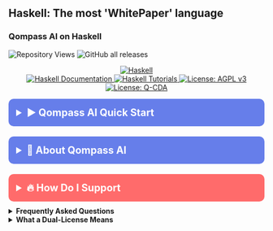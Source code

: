 <!-- /qompassai/haskell/README.md -->
<!-- ---------------------------- -->
<!-- Copyright (C) 2025 Qompass AI, All rights reserved -->

<h2> Haskell: The most 'WhitePaper' language </h2>

<h3> Qompass AI on Haskell </h3>

![Repository Views](https://komarev.com/ghpvc/?username=qompassai-haskell)
![GitHub all releases](https://img.shields.io/github/downloads/qompassai/haskell/total?style=flat-square)
<p align="center">
 <a href="https://www.haskell.org/">
  <img src="https://img.shields.io/badge/Haskell-5D4F85?style=for-the-badge&logo=haskell&logoColor=white" alt="Haskell">
</a>
<br>
<a href="https://www.haskell.org/documentation/">
  <img src="https://img.shields.io/badge/Haskell_Documentation-blue?style=flat-square" alt="Haskell Documentation">
</a>
<a href="https://github.com/topics/haskell">
  <img src="https://img.shields.io/badge/Haskell_Tutorials-green?style=flat-square" alt="Haskell Tutorials">
</a>
  <a href="https://www.gnu.org/licenses/agpl-3.0"><img src="https://img.shields.io/badge/License-AGPL%20v3-blue.svg" alt="License: AGPL v3"></a>
  <a href="./LICENSE-QCDA"><img src="https://img.shields.io/badge/license-Q--CDA-lightgrey.svg" alt="License: Q-CDA"></a>
</p>


<details>
  <summary style="font-size: 1.4em; font-weight: bold; padding: 15px; background: #667eea; color: white; border-radius: 10px; cursor: pointer; margin: 10px 0;">
    <strong>▶️ Qompass AI Quick Start</strong>
  </summary>
  <div style="background: #f8f9fa; padding: 15px; border-radius: 5px; margin-top: 10px; font-family: monospace;">

```sh
curl -fsSL https://raw.githubusercontent.com/qompassai/haskell/main/scripts/quickstart.sh | sh
```
  </div>
  <blockquote style="font-size: 1.2em; line-height: 1.8; padding: 25px; background: #f8f9fa; border-left: 6px solid #667eea; border-radius: 8px; margin: 15px 0; box-shadow: 0 2px 8px rgba(0,0,0,0.1);">
    <details>
      <summary style="font-size: 1em; font-weight: bold; padding: 10px; background: #e9ecef; color: #333; border-radius: 5px; cursor: pointer; margin: 10px 0;">
        <strong>📄 We advise you read the script BEFORE running it 😉</strong>
      </summary>
      <pre style="background: #fff; padding: 15px; border-radius: 5px; border: 1px solid #ddd; overflow-x: auto;">
#!/bin/sh
# /qompassai/haskell/scripts/quickstart.sh
# Qompass AI Haskell Stack Quickstart
# Copyright (C) 2025 Qompass AI, All rights reserved
####################################################
set -eu
IFS='
'
detect_os_arch() {
	case "$(uname -s)" in
	Linux*) OS="linux" ;;
	Darwin*) OS="macos" ;;
	CYGWIN* | MINGW* | MSYS*) OS="windows" ;;
	*) OS="unknown" ;;
	esac
	case "$(uname -m)" in
	x86_64 | amd64) ARCH="x86_64" ;;
	arm64 | aarch64) ARCH="aarch64" ;;
	*) ARCH="unknown" ;;
	esac
	echo "$OS" "$ARCH"
}
read -r OS ARCH <<EOF
$(detect_os_arch)
EOF
echo "→ Detected OS: $OS"
echo "→ Detected Architecture: $ARCH"
echo
export XDG_CONFIG_HOME="${XDG_CONFIG_HOME:-$HOME/.config}"
export XDG_DATA_HOME="${XDG_DATA_HOME:-$HOME/.local/share}"
export XDG_BIN_HOME="${XDG_BIN_HOME:-$HOME/.local/bin}"
case "$OS" in
linux | macos)
	STACK_CONFIG_DIR="$XDG_CONFIG_HOME/stack"
	;;
windows)
	STACK_CONFIG_DIR="${XDG_CONFIG_HOME:-$HOME/AppData/Roaming}/stack"
	;;
*)
	STACK_CONFIG_DIR="$XDG_CONFIG_HOME/stack"
	;;
esac
STACK_CONFIG="$STACK_CONFIG_DIR/config.yaml"
mkdir -p "$XDG_CONFIG_HOME" "$XDG_DATA_HOME" "$XDG_BIN_HOME" "$STACK_CONFIG_DIR"
echo "╭──────────────────────────────╮"
echo "│ Qompass AI Haskell Quickstart│"
echo "╰──────────────────────────────╯"
install_stack() {
	case "$OS" in
	linux | macos)
		echo "→ Installing Haskell Stack (OS: $OS, Arch: $ARCH)"
		curl -sSL https://get.haskellstack.org/ | sh
		;;
	windows)
		echo "❌ Automated Windows install not supported here."
		echo "➡ Download from: https://get.haskellstack.org/stable/windows-x86_64-installer.exe"
		exit 1
		;;
	*)
		echo "❌ Unknown OS - please install Stack manually."
		exit 1
		;;
	esac
}
if ! command -v stack >/dev/null 2>&1; then
	install_stack
else
	echo "✓ Haskell Stack already installed"
fi
if [ ! -f "$STACK_CONFIG" ]; then
	echo "→ No stack config found at: $STACK_CONFIG"
	echo "→ Creating default config..."
	stack config set resolver lts --global
	DEFAULT_PATH="$(stack path --global-config-location 2>/dev/null || true)"
	if [ -f "$DEFAULT_PATH" ] && [ "$DEFAULT_PATH" != "$STACK_CONFIG" ]; then
		mkdir -p "$(dirname "$STACK_CONFIG")"
		mv "$DEFAULT_PATH" "$STACK_CONFIG"
		echo "✓ Moved default config to $STACK_CONFIG"
	fi
else
	echo "✓ Found existing stack config at $STACK_CONFIG"
fi
if ! echo "$PATH" | grep -q "$XDG_BIN_HOME"; then
	export PATH="$XDG_BIN_HOME:$PATH"
	echo "→ Added $XDG_BIN_HOME to PATH for this session"
fi
if command -v nix-shell >/dev/null 2>&1; then
	echo "✓ Nix detected — Stack Nix mode available"
else
	echo "⚠ Nix not detected — Stack will run without Nix integration"
fi
echo
echo "✓ Haskell stack setup complete!"
echo "Detected OS: $OS | Arch: $ARCH"
echo "Stack config: $STACK_CONFIG"
echo "Local bin dir: $XDG_BIN_HOME"
echo
echo "Examples:"
echo "  stack new myproject"
echo "  cd myproject && stack build && stack exec myproject-exe"
</pre>
    </details>
    <p>Or, <a href="https://github.com/qompassai/haskell/blob/main/scripts/quickstart.sh" target="_blank">View the quickstart script</a>.</p>
  </blockquote>
</details>

</blockquote>
</details>

<details>
<summary style="font-size: 1.4em; font-weight: bold; padding: 15px; background: #667eea; color: white; border-radius: 10px; cursor: pointer; margin: 10px 0;"><strong>🧭 About Qompass AI</strong></summary>
<blockquote style="font-size: 1.2em; line-height: 1.8; padding: 25px; background: #f8f9fa; border-left: 6px solid #667eea; border-radius: 8px; margin: 15px 0; box-shadow: 0 2px 8px rgba(0,0,0,0.1);">

<div align="center">
  <p>Matthew A. Porter<br>
  Former Intelligence Officer<br>
  Educator & Learner<br>
  DeepTech Founder & CEO</p>
</div>

<h3>Publications</h3>
  <p>
    <a href="https://orcid.org/0000-0002-0302-4812">
      <img src="https://img.shields.io/badge/ORCID-0000--0002--0302--4812-green?style=flat-square&logo=orcid" alt="ORCID">
    </a>
    <a href="https://www.researchgate.net/profile/Matt-Porter-7">
      <img src="https://img.shields.io/badge/ResearchGate-Open--Research-blue?style=flat-square&logo=researchgate" alt="ResearchGate">
    </a>
    <a href="https://zenodo.org/communities/qompassai">
      <img src="https://img.shields.io/badge/Zenodo-Publications-blue?style=flat-square&logo=zenodo" alt="Zenodo">
    </a>
  </p>

<h3>Developer Programs</h3>

[![NVIDIA Developer](https://img.shields.io/badge/NVIDIA-Developer_Program-76B900?style=for-the-badge\&logo=nvidia\&logoColor=white)](https://developer.nvidia.com/)
[![Meta Developer](https://img.shields.io/badge/Meta-Developer_Program-0668E1?style=for-the-badge\&logo=meta\&logoColor=white)](https://developers.facebook.com/)
[![HackerOne](https://img.shields.io/badge/-HackerOne-%23494649?style=for-the-badge\&logo=hackerone\&logoColor=white)](https://hackerone.com/phaedrusflow)
[![HuggingFace](https://img.shields.io/badge/HuggingFace-qompass-yellow?style=flat-square\&logo=huggingface)](https://huggingface.co/qompass)
[![Epic Games Developer](https://img.shields.io/badge/Epic_Games-Developer_Program-313131?style=for-the-badge\&logo=epic-games\&logoColor=white)](https://dev.epicgames.com/)

<h3>Professional Profiles</h3>
  <p>
    <a href="https://www.linkedin.com/in/matt-a-porter-103535224/">
      <img src="https://img.shields.io/badge/LinkedIn-Matt--Porter-blue?style=flat-square&logo=linkedin" alt="Personal LinkedIn">
    </a>
    <a href="https://www.linkedin.com/company/95058568/">
      <img src="https://img.shields.io/badge/LinkedIn-Qompass--AI-blue?style=flat-square&logo=linkedin" alt="Startup LinkedIn">
    </a>
  </p>

<h3>Social Media</h3>
  <p>
    <a href="https://twitter.com/PhaedrusFlow">
      <img src="https://img.shields.io/badge/Twitter-@PhaedrusFlow-blue?style=flat-square&logo=twitter" alt="X/Twitter">
    </a>
    <a href="https://www.instagram.com/phaedrusflow">
      <img src="https://img.shields.io/badge/Instagram-phaedrusflow-purple?style=flat-square&logo=instagram" alt="Instagram">
    </a>
    <a href="https://www.youtube.com/@qompassai">
      <img src="https://img.shields.io/badge/YouTube-QompassAI-red?style=flat-square&logo=youtube" alt="Qompass AI YouTube">
    </a>
  </p>

</blockquote>
</details>

<details>
<summary style="font-size: 1.4em; font-weight: bold; padding: 15px; background: #ff6b6b; color: white; border-radius: 10px; cursor: pointer; margin: 10px 0;"><strong>🔥 How Do I Support</strong></summary>
<blockquote style="font-size: 1.2em; line-height: 1.8; padding: 25px; background: #fff5f5; border-left: 6px solid #ff6b6b; border-radius: 8px; margin: 15px 0; box-shadow: 0 2px 8px rgba(0,0,0,0.1);">

<div align="center">

<table>
<tr>
<th align="center">🏛️ Qompass AI Pre-Seed Funding 2023-2025</th>
<th align="center">🏆 Amount</th>
<th align="center">📅 Date</th>
</tr>
<tr>
<td><a href="https://github.com/qompassai/r4r" title="RJOS/Zimmer Biomet Research Grant Repository">RJOS/Zimmer Biomet Research Grant</a></td>
<td align="center">$30,000</td>
<td align="center">March 2024</td>
</tr>
<tr>
<td><a href="https://github.com/qompassai/PathFinders" title="GitHub Repository">Pathfinders Intern Program</a><br>
<small><a href="https://www.linkedin.com/posts/evergreenbio_bioscience-internships-workforcedevelopment-activity-7253166461416812544-uWUM/" target="_blank">View on LinkedIn</a></small></td>
<td align="center">$2,000</td>
<td align="center">October 2024</td>
</tr>
</table>

<br>
<h4>🤝 How To Support Our Mission</h4>

[![GitHub Sponsors](https://img.shields.io/badge/GitHub-Sponsor-EA4AAA?style=for-the-badge\&logo=github-sponsors\&logoColor=white)](https://github.com/sponsors/phaedrusflow)
[![Patreon](https://img.shields.io/badge/Patreon-Support-F96854?style=for-the-badge\&logo=patreon\&logoColor=white)](https://patreon.com/qompassai)
[![Liberapay](https://img.shields.io/badge/Liberapay-Donate-F6C915?style=for-the-badge\&logo=liberapay\&logoColor=black)](https://liberapay.com/qompassai)
[![Open Collective](https://img.shields.io/badge/Open%20Collective-Support-7FADF2?style=for-the-badge\&logo=opencollective\&logoColor=white)](https://opencollective.com/qompassai)
[![Buy Me A Coffee](https://img.shields.io/badge/Buy%20Me%20A%20Coffee-Support-FFDD00?style=for-the-badge\&logo=buy-me-a-coffee\&logoColor=black)](https://www.buymeacoffee.com/phaedrusflow)

<details markdown="1">
<summary><strong>🔐 Cryptocurrency Donations</strong></summary>

**Monero (XMR):**

<div align="center">
  <img src="./assets/monero-qr.png" alt="Monero QR Code" width="180">
</div>

<div style="margin: 10px 0;">
    <code>42HGspSFJQ4MjM5ZusAiKZj9JZWhfNgVraKb1eGCsHoC6QJqpo2ERCBZDhhKfByVjECernQ6KeZwFcnq8hVwTTnD8v4PzyH</code>
  </div>

<button onclick="navigator.clipboard.writeText('42HGspSFJQ4MjM5ZusAiKZj9JZWhfNgVraKb1eGCsHoC6QJqpo2ERCBZDhhKfByVjECernQ6KeZwFcnq8hVwTTnD8v4PzyH')" style="padding: 6px 12px; background: #FF6600; color: white; border: none; border-radius: 4px; cursor: pointer;">
    📋 Copy Address
  </button>
<p><i>Funding helps us continue our research at the intersection of AI, healthcare, and education</i></p>

</blockquote>
</details>
</details>

<details id="FAQ">
  <summary><strong>Frequently Asked Questions</strong></summary>

### Q: How do you mitigate against bias?

**TLDR - we do math to make AI ethically useful**

### A: We delineate between mathematical bias (MB) - a fundamental parameter in neural network equations - and algorithmic/social bias (ASB). While MB is optimized during model training through backpropagation, ASB requires careful consideration of data sources, model architecture, and deployment strategies. We implement attention mechanisms for improved input processing and use legal open-source data and secure web-search APIs to help mitigate ASB.

[AAMC AI Guidelines | One way to align AI against ASB](https://www.aamc.org/about-us/mission-areas/medical-education/principles-ai-use)

### AI Math at a glance

## Forward Propagation Algorithm

$$
y = w_1x_1 + w_2x_2 + ... + w_nx_n + b
$$

Where:

- $y$ represents the model output
- $(x_1, x_2, ..., x_n)$ are input features
- $(w_1, w_2, ..., w_n)$ are feature weights
- $b$ is the bias term

### Neural Network Activation

For neural networks, the bias term is incorporated before activation:

$$
z = \\sum\_{i=1}^{n} w_ix_i + b
$$
$$
a = \\sigma(z)
$$

Where:

- $z$ is the weighted sum plus bias
- $a$ is the activation output
- $\\sigma$ is the activation function

### Attention Mechanism- aka what makes the Transformer (The "T" in ChatGPT) powerful

- [Attention High level overview video](https://www.youtube.com/watch?v=fjJOgb-E41w)

- [Attention Is All You Need Arxiv Paper](https://arxiv.org/abs/1706.03762)

The Attention mechanism equation is:

$$
\\text{Attention}(Q, K, V) = \\text{softmax}\\left( \\frac{QK^T}{\\sqrt{d_k}} \\right) V
$$

Where:

- $Q$ represents the Query matrix
- $K$ represents the Key matrix
- $V$ represents the Value matrix
- $d_k$ is the dimension of the key vectors
- $\\text{softmax}(\\cdot)$ normalizes scores to sum to 1

### Q: Do I have to buy a Linux computer to use this? I don't have time for that!

### A: No. You can run Linux and/or the tools we share alongside your existing operating system:

- Windows users can use Windows Subsystem for Linux [WSL](https://learn.microsoft.com/en-us/windows/wsl/install)
- Mac users can use [Homebrew](https://brew.sh/)
- The code-base instructions were developed with both beginners and advanced users in mind.

### Q: Do you have to get a masters in AI?

### A: Not if you don't want to. To get competent enough to get past ChatGPT dependence at least, you just need a computer and a beginning's mindset. Huggingface is a good place to start.

- [Huggingface](https://docs.google.com/presentation/d/1IkzESdOwdmwvPxIELYJi8--K3EZ98_cL6c5ZcLKSyVg/edit#slide=id.p)

### Q: What makes a "small" AI model?

### A: AI models ~=10 billion(10B) parameters and below. For comparison, OpenAI's GPT4o contains approximately 200B parameters.

</details>

<details id="Dual-License Notice">
  <summary><strong>What a Dual-License Means</strong></summary>

### Protection for Vulnerable Populations

The dual licensing aims to address the cybersecurity gap that disproportionately affects underserved populations. As highlighted by recent attacks<sup><a href="#ref1">[1]</a></sup>, low-income residents, seniors, and foreign language speakers face higher-than-average risks of being victims of cyberattacks. By offering both open-source and commercial licensing options, we encourage the development of cybersecurity solutions that can reach these vulnerable groups while also enabling sustainable development and support.

### Preventing Malicious Use

The AGPL-3.0 license ensures that any modifications to the software remain open source, preventing bad actors from creating closed-source variants that could be used for exploitation. This is especially crucial given the rising threats to vulnerable communities, including children in educational settings. The attack on Minneapolis Public Schools, which resulted in the leak of 300,000 files and a $1 million ransom demand, highlights the importance of transparency and security<sup><a href="#ref8">[8]</a></sup>.

### Addressing Cybersecurity in Critical Sectors

The commercial license option allows for tailored solutions in critical sectors such as healthcare, which has seen significant impacts from cyberattacks. For example, the recent Change Healthcare attack<sup><a href="#ref4">[4]</a></sup> affected millions of Americans and caused widespread disruption for hospitals and other providers. In January 2025, CISA<sup><a href="#ref2">[2]</a></sup> and FDA<sup><a href="#ref3">[3]</a></sup> jointly warned of critical backdoor vulnerabilities in Contec CMS8000 patient monitors, revealing how medical devices could be compromised for unauthorized remote access and patient data manipulation.

### Supporting Cybersecurity Awareness

The dual licensing model supports initiatives like the Cybersecurity and Infrastructure Security Agency (CISA) efforts to improve cybersecurity awareness<sup><a href="#ref7">[7]</a></sup> in "target rich" sectors, including K-12 education<sup><a href="#ref5">[5]</a></sup>. By allowing both open-source and commercial use, we aim to facilitate the development of tools that support these critical awareness and protection efforts.

### Bridging the Digital Divide

The unfortunate reality is that too many individuals and organizations have gone into a frenzy in every facet of our daily lives<sup><a href="#ref6">[6]</a></sup>. These unfortunate folks identify themselves with their talk of "10X" returns and building towards Artificial General Intelligence aka "AGI" while offering GPT wrappers. Our dual licensing approach aims to acknowledge this deeply concerning predatory paradigm with clear eyes while still operating to bring the best parts of the open-source community with our services and solutions.

### Recent Cybersecurity Attacks

Recent attacks underscore the importance of robust cybersecurity measures:

- The Change Healthcare cyberattack in February 2024 affected millions of Americans and caused significant disruption to healthcare providers.
- The White House and Congress jointly designated October 2024 as Cybersecurity Awareness Month. This designation comes with over 100 actions that align the Federal government and public/private sector partners are taking to help every man, woman, and child to safely navigate the age of AI.

By offering both open source and commercial licensing options, we strive to create a balance that promotes innovation and accessibility. We address the complex cybersecurity challenges faced by vulnerable populations and critical infrastructure sectors as the foundation of our solutions, not an afterthought.

### References

<div id="footnotes">
<p id="ref1"><strong>[1]</strong> <a href="https://www.whitehouse.gov/briefing-room/statements-releases/2024/10/02/international-counter-ransomware-initiative-2024-joint-statement/">International Counter Ransomware Initiative 2024 Joint Statement</a></p>

<p id="ref2"><strong>[2]</strong> <a href="https://www.cisa.gov/sites/default/files/2025-01/fact-sheet-contec-cms8000-contains-a-backdoor-508c.pdf">Contec CMS8000 Contains a Backdoor</a></p>

<p id="ref3"><strong>[3]</strong> <a href="https://www.aha.org/news/headline/2025-01-31-cisa-fda-warn-vulnerabilities-contec-patient-monitors">CISA, FDA warn of vulnerabilities in Contec patient monitors</a></p>

<p id="ref4"><strong>[4]</strong> <a href="https://www.chiefhealthcareexecutive.com/view/the-top-10-health-data-breaches-of-the-first-half-of-2024">The Top 10 Health Data Breaches of the First Half of 2024</a></p>

<p id="ref5"><strong>[5]</strong> <a href="https://www.cisa.gov/K12Cybersecurity">CISA's K-12 Cybersecurity Initiatives</a></p>

<p id="ref6"><strong>[6]</strong> <a href="https://www.ftc.gov/business-guidance/blog/2024/09/operation-ai-comply-continuing-crackdown-overpromises-ai-related-lies">Federal Trade Commission Operation AI Comply: continuing the crackdown on overpromises and AI-related lies</a></p>

<p id="ref7"><strong>[7]</strong> <a href="https://www.whitehouse.gov/briefing-room/presidential-actions/2024/09/30/a-proclamation-on-cybersecurity-awareness-month-2024/">A Proclamation on Cybersecurity Awareness Month, 2024</a></p>

<p id="ref8"><strong>[8]</strong> <a href="https://therecord.media/minneapolis-schools-say-data-breach-affected-100000/">Minneapolis school district says data breach affected more than 100,000 people</a></p>
</div>
</details>
